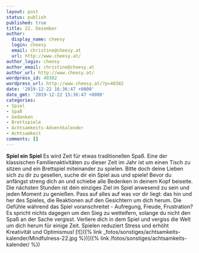 ```yaml
---
layout: post
status: publish
published: true
title: 22. Dezember
author:
  display_name: cheesy
  login: cheesy
  email: christine@cheesy.at
  url: http://www.cheesy.at/
author_login: cheesy
author_email: christine@cheesy.at
author_url: http://www.cheesy.at/
wordpress_id: 40382
wordpress_url: http://www.cheesy.at/?p=40382
date: '2019-12-22 16:36:47 +0000'
date_gmt: '2019-12-22 15:36:47 +0000'
categories:
- Spiel
- Spaß
- Gedanken
- Brettspiele
- Achtsamkeits-Adventkalender
- Achtsamkeit
comments: []
---
```

 **Spiel ein Spiel**
Es wird Zeit für etwas traditionellen Spaß. Eine der klassischen Familienaktivitäten zu dieser Zeit im Jahr ist um einen Tisch zu sitzen und ein Brettspiel miteinander zu spielen. Bitte doch deine Lieben sich zu dir zu gesellen, suche dir ein Spiel aus und spiele!
Bevor du anfängst streng dich an und schiebe alle Bedenken in deinem Kopf beiseite. Die nächsten Stunden ist dein einziges Ziel im Spiel anwesend zu sein und jeden Moment zu genießen.
Pass auf alles auf was vor dir liegt: das hin und her des Spieles, die Reaktionen auf den Gesichtern um dich herum. Die Gefühle während das Spiel voranschreitet - Aufregung, Freude, Frustration?
Es spricht nichts dagegen um den Sieg zu wetteifern, solange du nicht den Spaß an der Sache vergisst. Verliere dich in dem Spiel und vergiss die Welt um dich herum für einige Zeit.
Spielen reduziert Stress und erhöht Kreativität und Optimismus!
[![]({% link _fotos/sonstiges/achtsamkeits-kalender/Mindfulness-22.jpg %})]({% link /fotos/sonstiges/achtsamkeits-kalender/ %})
